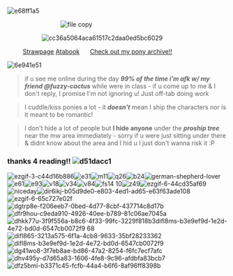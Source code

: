 ![e68ff1a5](https://github.com/user-attachments/assets/8ebd36d7-ff5a-4298-92c4-a260e6b719cc)

‎ ‎ ‎ ‎ ‎ ‎ ‎ ‎ ‎ ‎ ‎ ‎ ‎ ‎ ‎ ‎ ‎ ‎ ‎ ‎ ‎ ‎ ‎ ‎ ‎ ‎ ‎ ‎ ‎ ‎ ‎ ![file copy](https://github.com/user-attachments/assets/19e3915b-64b0-4584-9be2-f98340ae9d8f)

‎ ‎ ‎ ‎ ‎ ‎ ‎ ‎ ‎ ‎ ‎ ‎ ‎ ‎ ‎ ‎ ‎ ‎ ‎ ‎ ![cc36a5064aca61517c2daa0ed5bc6029](https://github.com/user-attachments/assets/d162a1eb-70af-45b6-b12f-ac5e9f000fd4)





‎ ‎ ‎ ‎ ‎ ‎ ‎ ‎ ‎ 
[Strawpage]([https://grant-curly.straw.page](https://namgyu-irl.straw.page/)) ‎ ‎ ‎ ‎ ‎ [Atabook](https://grantcurly.atabook.org/) ‎ ‎ ‎ ‎ ‎ [Check out my pony archive!!](https://aaronsponyarchives.straw.page/)



![6e941e51](https://github.com/user-attachments/assets/7ccf85ae-f98f-4333-8699-d5efb99cd61a)

>if u see me online during the day *__99% of the time i'm afk w/ my friend @fuzzy-cactus__* while were in class -
if u come up to me & I don't reply, I promise I'm not ignoring u! Just off-tab doing work 

> I cuddle/kiss ponies a lot - it *__doesn't__* mean I ship the characters nor is it meant to be romantic! 

> I don't hide a lot of people but **I hide anyone** under the *__proship tree__* near the mw area immediately - sorry if u were just sitting under there & didnt know about the area and I hid u I just don't wanna risk it :P

 ### thanks 4 reading!! ![d51dacc1](https://github.com/user-attachments/assets/2677c4b0-b368-4447-9dda-ea8a750a0768)



 
 ![ezgif-3-c44d16b886](https://github.com/user-attachments/assets/cbfd15f4-1461-44e9-b091-d4215968ec1b)![e31](https://github.com/user-attachments/assets/1cf13e55-35b7-40e7-a18e-4f55d77c5336)![m11](https://github.com/user-attachments/assets/d8b2d2ce-bab2-4a20-bc26-5ba09afd78aa)![q26](https://github.com/user-attachments/assets/a4172112-22c7-4886-a9e5-5a7fd9cb0d9e)![b24](https://github.com/user-attachments/assets/f5c2bc37-82cb-4f4e-aa7f-ec174143bdb8)![german-shepherd-lover](https://github.com/user-attachments/assets/62693889-13c5-43aa-a890-d350922c7f65)![e61](https://github.com/user-attachments/assets/8d2bd352-dab9-468a-9706-08478668873b)![e93](https://github.com/user-attachments/assets/7c13f80a-487c-4576-8cd0-5fd429ae6929)![v18](https://github.com/user-attachments/assets/4b90160a-4f0a-46d8-b28e-326d1d15c513)![v34](https://github.com/user-attachments/assets/b7f80652-f65d-4cb6-972c-3a509c654284)![v84](https://github.com/user-attachments/assets/7e9c882b-bfcf-4f1b-9b64-f998dc5c72eb)![f![s14](https://github.com/user-attachments/assets/37f88b45-2007-4d03-bd51-dc6495180083)
10](https://github.com/user-attachments/assets/92de1799-9e98-45b8-aeae-8fd58f3910e1)![z49](https://github.com/user-attachments/assets/94c06ca3-781c-495f-b768-90e918dd23cc)![ezgif-6-44cd35af69](https://github.com/user-attachments/assets/f061382f-fb0b-4f8b-8dbd-4b7a9695acca)![niceday](https://github.com/user-attachments/assets/2c0b0e62-8d4f-4da8-a16e-f2876508cfc7)![dir6ikj-b05d9de0-e803-4ed1-ad65-e63f63ade108](https://github.com/user-attachments/assets/0992f250-fc58-4bd3-bd8a-85f7db98ad9f)![ezgif-6-65c727e02f](https://github.com/user-attachments/assets/90c5bcde-54fc-48fc-b715-657c995cefa6)![dgtrp8e-f206eeb7-0bed-4d77-8cbf-437714c8d17b](https://github.com/user-attachments/assets/4b1f5011-6298-4f96-9d82-3ca50700eca1)![dfr9hou-c9eda910-4926-40ee-b789-81c06ae7045a](https://github.com/user-attachments/assets/9d325b95-985c-4f31-9007-b1420eceb266)![dhkk77u-3f9f556a-b8c6-4f33-99fc-3229f818b3![difl8ms-b3e9ef9d-1e2d-4e72-bd0d-6547cb0072f9](https://github.com/user-attachments/assets/0efac7b5-9481-490d-92f2-f10cad523fd7)
68](https://github.com/user-attachments/assets/3dc42cb6-baa3-4db0-b832-b0ad2f659d12)![difl865-3213a575-6f1a-4cb8-9633-35bf28233362](https://github.com/user-attachments/assets/4badf100-1320-4e35-9b8b-0eb66a12c5ad)![difl8ms-b3e9ef9d-1e2d-4e72-bd0d-6547cb0072f9](https://github.com/user-attachments/assets/4d7288fa-3f37-4993-8733-c1c10b11edbf)![dg41wo8-3f7eb8ae-bd86-47a2-8254-f6fc7ecf7afc](https://github.com/user-attachments/assets/f8ad002a-49e5-4481-95fc-26d1bea45062)![dhv495y-d7d65a83-1606-4fe8-9c96-afdbfa83bcb7](https://github.com/user-attachments/assets/6ce1bdbe-a84b-44bf-9531-fbe5ac8d1ace)![dfz5bmi-b3371c45-fcfb-44a4-b6f6-8af96ff8398b](https://github.com/user-attachments/assets/8677c00c-3930-4db9-b941-b492be0ab956)










































